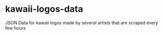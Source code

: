 # kawaii-logos-data
JSON Data for kawaii logos made by several artists that are scraped every few hours
